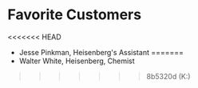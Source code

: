 # Favorite Customers
<<<<<<< HEAD
* Jesse Pinkman, Heisenberg's Assistant
=======
* Walter White, Heisenberg, Chemist
>>>>>>> 8b5320d (K:)
